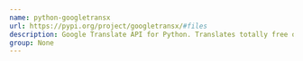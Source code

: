 ```yaml
---
name: python-googletransx
url: https://pypi.org/project/googletransx/#files
description: Google Translate API for Python. Translates totally free of charge. URL : https://pypi.org/project/googletransx/#files Groups : None
group: None
---
```

